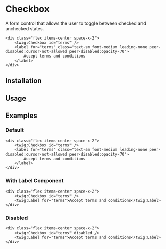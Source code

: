 # Checkbox

A form control that allows the user to toggle between checked and unchecked states.

```twig {"preview":true}
<div class="flex items-center space-x-2">
    <twig:Checkbox id="terms" />
    <label for="terms" class="text-sm font-medium leading-none peer-disabled:cursor-not-allowed peer-disabled:opacity-70">
        Accept terms and conditions
    </label>
</div>
```

## Installation

<!-- Placeholder: Installation -->

## Usage

<!-- Placeholder: Usage -->

## Examples

### Default

```twig {"preview":true}
<div class="flex items-center space-x-2">
    <twig:Checkbox id="terms" />
    <label for="terms" class="text-sm font-medium leading-none peer-disabled:cursor-not-allowed peer-disabled:opacity-70">
        Accept terms and conditions
    </label>
</div>
```

### With Label Component

```twig {"preview":true}
<div class="flex items-center space-x-2">
    <twig:Checkbox id="terms" />
    <twig:Label for="terms">Accept terms and conditions</twig:Label>
</div>
```

### Disabled

```twig {"preview":true}
<div class="flex items-center space-x-2">
    <twig:Checkbox id="terms" disabled />
    <twig:Label for="terms">Accept terms and conditions</twig:Label>
</div>
```
